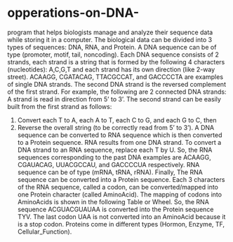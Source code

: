 # opperations-on-DNA-
program that helps biologists manage and analyze their sequence
data while storing it in a computer. The biological data can be divided into 3 types of sequences:
DNA, RNA, and Protein. A DNA sequence can be of type (promoter, motif, tail,
noncoding). Each DNA sequence consists of 2 strands, each strand is a string that is formed by
the following 4 characters (nucleotides): A,C,G,T and each strand has its own direction (like 2-way
street). ACAAGG, CGATACAG, TTACGCCAT, and GACCCCTA are examples of single DNA strands.
The second DNA strand is the reversed complement of the first strand. For example, the following
are 2 connected DNA strands:
A strand is read in direction from 5’ to 3’. The second strand can be easily built from the first strand
as follows:
1) Convert each T to A, each A to T, each C to G, and each G to C, then
2) Reverse the overall string (to be correctly read from 5’ to 3’).
A DNA sequence can be converted to RNA sequence which is then converted to a Protein
sequence. RNA results from one DNA strand. To convert a DNA strand to an RNA sequence,
replace each T by U. So, the RNA sequences corresponding to the past DNA examples are
ACAAGG, CGAUACAG, UUACGCCAU, and GACCCCUA respectively. RNA sequence can be of type
(mRNA, tRNA, rRNA).
Finally, The RNA sequence can be converted into a Protein sequence. Each 3 characters of the
RNA sequence, called a codon, can be converted/mapped into one Protein character (called
AminoAcid). The mapping of codons into AminoAcids is shown in the following Table or Wheel.
So, the RNA sequence ACGUACGUAUAA is converted into the Protein sequence TYV. The last
codon UAA is not converted into an AminoAcid because it is a stop codon. Proteins come in
different types (Hormon, Enzyme, TF, Cellular_Function).
